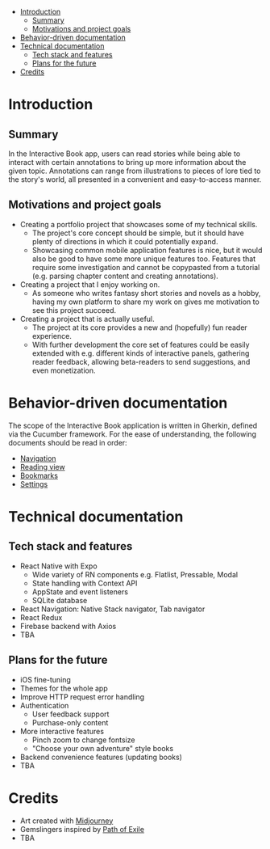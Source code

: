 - [Introduction](#introduction)
	- [Summary](#summary)
	- [Motivations and project goals](#motivations-and-project-goals)
- [Behavior-driven documentation](#behavior-driven-documentation)
- [Technical documentation](#technical-documentation)
	- [Tech stack and features](#tech-stack-and-features)
	- [Plans for the future](#plans-for-the-future)
- [Credits](#credits)

# Introduction
## Summary
In the Interactive Book app, users can read stories while being able to interact with certain annotations to bring up more information about the given topic. Annotations can range from illustrations to pieces of lore tied to the story's world, all presented in a convenient and easy-to-access manner.

## Motivations and project goals
- Creating a portfolio project that showcases some of my technical skills.
  - The project's core concept should be simple, but it should have plenty of directions in which it could potentially expand.
  - Showcasing common mobile application features is nice, but it would also be good to have some more unique features too. Features that require some investigation and cannot be copypasted from a tutorial (e.g. parsing chapter content and creating annotations).
- Creating a project that I enjoy working on.
  - As someone who writes fantasy short stories and novels as a hobby, having my own platform to share my work on gives me motivation to see this project succeed.
- Creating a project that is actually useful.
  - The project at its core provides a new and (hopefully) fun reader experience.
  - With further development the core set of features could be easily extended with e.g. different kinds of interactive panels, gathering reader feedback, allowing beta-readers to send suggestions, and even monetization.

# Behavior-driven documentation
The scope of the Interactive Book application is written in Gherkin, defined via the Cucumber framework. For the ease of understanding, the following documents should be read in order:

- [Navigation](./documentation/navigation.feature)
- [Reading view](./documentation/reading_view.feature)
- [Bookmarks](./documentation/bookmarks.feature)
- [Settings](./documentation/settings.feature)

# Technical documentation
## Tech stack and features
- React Native with Expo
  - Wide variety of RN components e.g. Flatlist, Pressable, Modal
  - State handling with Context API
  - AppState and event listeners
  - SQLite database
- React Navigation: Native Stack navigator, Tab navigator
- React Redux
- Firebase backend with Axios
- TBA

## Plans for the future
- iOS fine-tuning
- Themes for the whole app
- Improve HTTP request error handling
- Authentication
  - User feedback support
  - Purchase-only content
- More interactive features
  - Pinch zoom to change fontsize
  - "Choose your own adventure" style books
- Backend convenience features (updating books)
- TBA

# Credits
- Art created with [Midjourney](https://www.midjourney.com/)
- Gemslingers inspired by [Path of Exile](https://www.pathofexile.com/)
- TBA 
